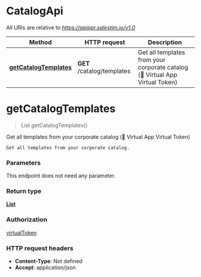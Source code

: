 # CatalogApi

All URIs are relative to *https://apippr.salestim.io/v1.0*

Method | HTTP request | Description
------------- | ------------- | -------------
[**getCatalogTemplates**](CatalogApi.md#getCatalogTemplates) | **GET** /catalog/templates | Get all templates from your corporate catalog (🔐 Virtual App Virtual Token)


<a name="getCatalogTemplates"></a>
# **getCatalogTemplates**
> List getCatalogTemplates()

Get all templates from your corporate catalog (🔐 Virtual App Virtual Token)

    Get all templates from your corporate catalog.

### Parameters
This endpoint does not need any parameter.

### Return type

[**List**](..//Models/CatalogTemplate.md)

### Authorization

[virtualToken](../README.md#virtualToken)

### HTTP request headers

- **Content-Type**: Not defined
- **Accept**: application/json

